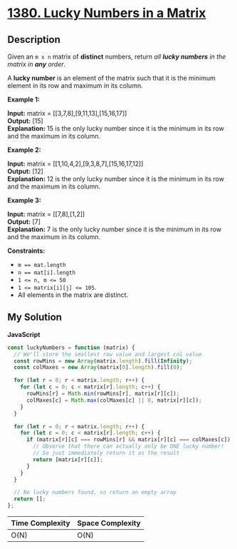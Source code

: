 # [1380. Lucky Numbers in a Matrix](https://leetcode.com/problems/lucky-numbers-in-a-matrix)

## Description

Given an `m x n` matrix of **distinct** numbers, return _all **lucky numbers** in the matrix in **any** order_.

A **lucky number** is an element of the matrix such that it is the minimum element in its row and maximum in its column.

**Example 1:**

**Input:** matrix = [[3,7,8],[9,11,13],[15,16,17]]  
**Output:** [15]  
**Explanation:** 15 is the only lucky number since it is the minimum in its row and the maximum in its column.

**Example 2:**

**Input:** matrix = [[1,10,4,2],[9,3,8,7],[15,16,17,12]]  
**Output:** [12]  
**Explanation:** 12 is the only lucky number since it is the minimum in its row and the maximum in its column.

**Example 3:**

**Input:** matrix = [[7,8],[1,2]]  
**Output:** [7]  
**Explanation:** 7 is the only lucky number since it is the minimum in its row and the maximum in its column.

**Constraints:**

- `m == mat.length`
- `n == mat[i].length`
- `1 <= n, m <= 50`
- `1 <= matrix[i][j] <= 105`.
- All elements in the matrix are distinct.

## My Solution

**JavaScript**

```js
const luckyNumbers = function (matrix) {
  // We'll store the smallest row value and largest col value
  const rowMins = new Array(matrix.length).fill(Infinity);
  const colMaxes = new Array(matrix[0].length).fill(0);

  for (let r = 0; r < matrix.length; r++) {
    for (let c = 0; c < matrix[r].length; c++) {
      rowMins[r] = Math.min(rowMins[r], matrix[r][c]);
      colMaxes[c] = Math.max(colMaxes[c] || 0, matrix[r][c]);
    }
  }

  for (let r = 0; r < matrix.length; r++) {
    for (let c = 0; c < matrix[r].length; c++) {
      if (matrix[r][c] === rowMins[r] && matrix[r][c] === colMaxes[c]) {
        // Observe that there can actually only be ONE lucky number!
        // So just immediately return it as the result
        return [matrix[r][c]];
      }
    }
  }

  // No lucky numbers found, so return an empty array
  return [];
};
```

| Time Complexity | Space Complexity |
| --------------- | ---------------- |
| O(N)            | O(N)             |

